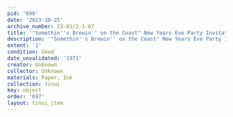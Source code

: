 ```yaml
---
pid: '698'
date: '2023-10-25'
archive_number: 23-01/2-1-67
title: '"Somethin''s Brewin'' on the Coast" New Years Eve Party Invitation'
description: '"Somethin''s Brewin'' on the Coast" New Years Eve Party Invitation 1971'
extent: '1'
condition: Good
date_unvalidated: '1971'
creator: Unknown
collector: Unknown
materials: Paper, Ink
collection: tinui
key: object
order: '697'
layout: tinui_item
---
```

